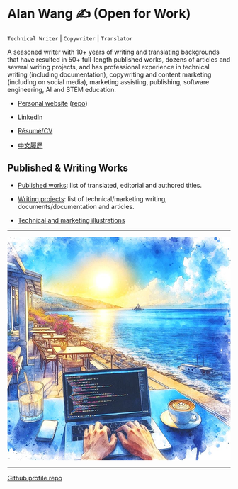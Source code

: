 # Alan Wang ✍️ (Open for Work)

`Technical Writer` | `Copywriter` | `Translator`

A seasoned writer with 10+ years of writing and translating backgrounds that have resulted in 50+ full-length published works, dozens of articles and several writing projects, and has professional experience in technical writing (including documentation), copywriting and content marketing (including on social media), marketing assisting, publishing, software engineering, AI and STEM education.

- [Personal website](https://alankrantas.github.io/) ([repo](https://github.com/alankrantas/alankrantas.github.io))

- [LinkedIn](https://www.linkedin.com/in/alankrantas/)

- [Résumé/CV](https://www.cake.me/krantas)

- [中文履歷](https://www.cake.me/me/krantas)

## Published & Writing Works

- [Published works](https://github.com/alankrantas/alankrantas/blob/main/works/published.md): list of translated, editorial and authored titles.

- [Writing projects](https://github.com/alankrantas/alankrantas/blob/main/works/projects.md): list of technical/marketing writing, documents/documentation and articles.

- [Technical and marketing illustrations](https://github.com/alankrantas/alankrantas/blob/main/works/illustration.md)

---

![profile](profile.jpg)

---

[Github profile repo](https://github.com/alankrantas/alankrantas)
